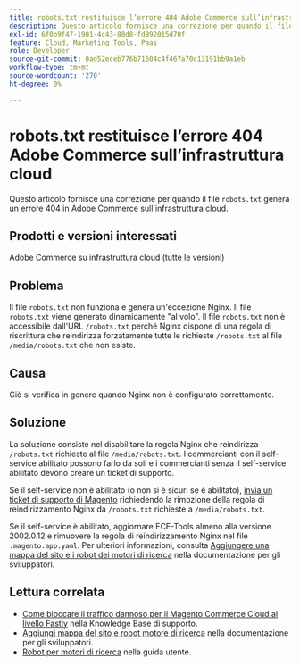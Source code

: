 ```yaml
---
title: robots.txt restituisce l’errore 404 Adobe Commerce sull’infrastruttura cloud
description: Questo articolo fornisce una correzione per quando il file "robots.txt" genera un errore 404 in Adobe Commerce sull’infrastruttura cloud.
exl-id: 6f0b9f47-1901-4c43-88d8-fd992015d70f
feature: Cloud, Marketing Tools, Paas
role: Developer
source-git-commit: 0ad52eceb776b71604c4f467a70c13191bb9a1eb
workflow-type: tm+mt
source-wordcount: '270'
ht-degree: 0%

---
```


# robots.txt restituisce l’errore 404 Adobe Commerce sull’infrastruttura cloud

Questo articolo fornisce una correzione per quando il file `robots.txt` genera un errore 404 in Adobe Commerce sull&#39;infrastruttura cloud.

## Prodotti e versioni interessati

Adobe Commerce su infrastruttura cloud (tutte le versioni)

## Problema

Il file `robots.txt` non funziona e genera un&#39;eccezione Nginx. Il file `robots.txt` viene generato dinamicamente &quot;al volo&quot;. Il file `robots.txt` non è accessibile dall&#39;URL `/robots.txt` perché Nginx dispone di una regola di riscrittura che reindirizza forzatamente tutte le richieste `/robots.txt` al file `/media/robots.txt` che non esiste.

## Causa

Ciò si verifica in genere quando Nginx non è configurato correttamente.

## Soluzione

La soluzione consiste nel disabilitare la regola Nginx che reindirizza `/robots.txt` richieste al file `/media/robots.txt`. I commercianti con il self-service abilitato possono farlo da soli e i commercianti senza il self-service abilitato devono creare un ticket di supporto.

Se il self-service non è abilitato (o non si è sicuri se è abilitato), [invia un ticket di supporto di Magento](/help/help-center-guide/help-center/magento-help-center-user-guide.md#submit-ticket) richiedendo la rimozione della regola di reindirizzamento Nginx da `/robots.txt` richieste a `/media/robots.txt`.

Se il self-service è abilitato, aggiornare ECE-Tools almeno alla versione 2002.0.12 e rimuovere la regola di reindirizzamento Nginx nel file `.magento.app.yaml`. Per ulteriori informazioni, consulta [Aggiungere una mappa del sito e i robot dei motori di ricerca](https://experienceleague.adobe.com/docs/commerce-cloud-service/user-guide/configure-store/robots-sitemap.html) nella documentazione per gli sviluppatori.

## Lettura correlata

* [Come bloccare il traffico dannoso per il Magento Commerce Cloud al livello Fastly](/help/how-to/general/block-malicious-traffic-for-magento-commerce-on-fastly-level.md) nella Knowledge Base di supporto.
* [Aggiungi mappa del sito e robot motore di ricerca](https://devdocs.magento.com/cloud/trouble/robots-sitemap.html) nella documentazione per gli sviluppatori.
* [Robot per motori di ricerca](https://experienceleague.adobe.com/docs/commerce-admin/marketing/seo/seo-overview.html#search-engine-robots) nella guida utente.
